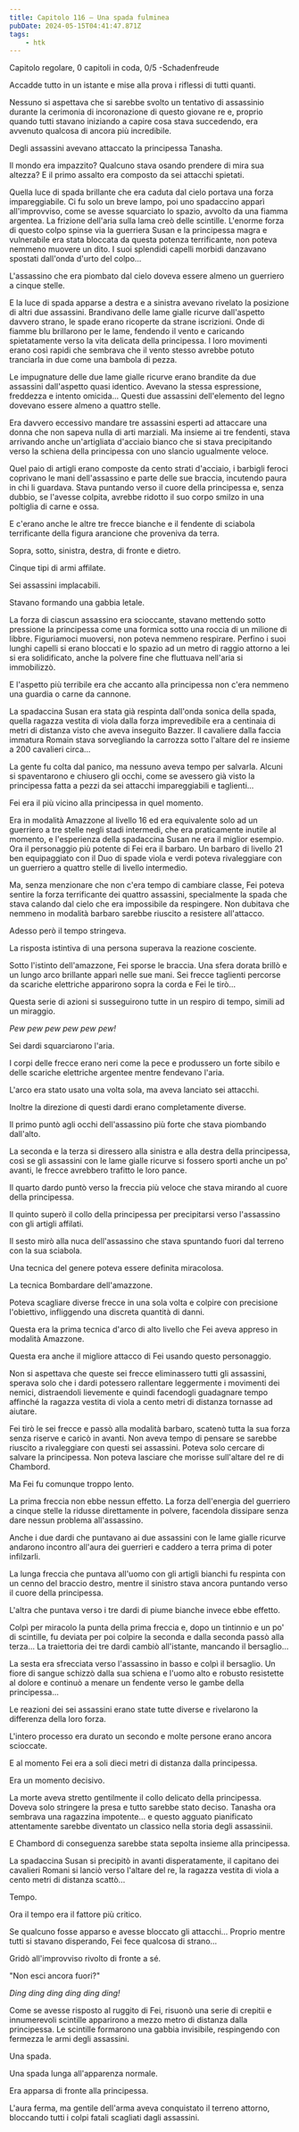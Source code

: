 ```yaml
---
title: Capitolo 116 – Una spada fulminea
pubDate: 2024-05-15T04:41:47.871Z
tags:
    - htk
---
```


Capitolo regolare,
0 capitoli in coda, 0/5
-Schadenfreude

Accadde tutto in un istante e mise alla prova i riflessi di tutti quanti.

Nessuno si aspettava che si sarebbe svolto un tentativo di assassinio durante la cerimonia di incoronazione di questo giovane re e, proprio quando tutti stavano iniziando a capire cosa stava succedendo, era avvenuto qualcosa di ancora più incredibile.

Degli assassini avevano attaccato la principessa Tanasha.

Il mondo era impazzito? Qualcuno stava osando prendere di mira sua altezza? E il primo assalto era composto da sei attacchi spietati.

Quella luce di spada brillante che era caduta dal cielo portava una forza impareggiabile. Ci fu solo un breve lampo, poi uno spadaccino apparì all'improvviso, come se avesse squarciato lo spazio, avvolto da una fiamma argentea. La frizione dell'aria sulla lama creò delle scintille. L'enorme forza di questo colpo spinse via la guerriera Susan e la principessa magra e vulnerabile era stata bloccata da questa potenza terrificante, non poteva nemmeno muovere un dito. I suoi splendidi capelli morbidi danzavano spostati dall'onda d'urto del colpo...

L'assassino che era piombato dal cielo doveva essere almeno un guerriero a cinque stelle.

E la luce di spada apparse a destra e a sinistra avevano rivelato la posizione di altri due assassini. Brandivano delle lame gialle ricurve dall'aspetto davvero strano, le spade erano ricoperte da strane iscrizioni. Onde di fiamme blu brillarono per le lame, fendendo il vento e caricando spietatamente verso la vita delicata della principessa. I loro movimenti erano così rapidi che sembrava che il vento stesso avrebbe potuto tranciarla in due come una bambola di pezza.

Le impugnature delle due lame gialle ricurve erano brandite da due assassini dall'aspetto quasi identico. Avevano la stessa espressione, freddezza e intento omicida... Questi due assassini dell'elemento del legno dovevano essere almeno a quattro stelle.

Era davvero eccessivo mandare tre assassini esperti ad attaccare una donna che non sapeva nulla di arti marziali. Ma insieme ai tre fendenti, stava arrivando anche un'artigliata d'acciaio bianco che si stava precipitando verso la schiena della principessa con uno slancio ugualmente veloce.

Quel paio di artigli erano composte da cento strati d'acciaio, i barbigli feroci coprivano le mani dell'assassino e parte delle sue braccia, incutendo paura in chi li guardava. Stava puntando verso il cuore della principessa e, senza dubbio, se l'avesse colpita, avrebbe ridotto il suo corpo smilzo in una poltiglia di carne e ossa.

E c'erano anche le altre tre frecce bianche e il fendente di sciabola terrificante della figura arancione che proveniva da terra.

Sopra, sotto, sinistra, destra, di fronte e dietro.

Cinque tipi di armi affilate.

Sei assassini implacabili.

Stavano formando una gabbia letale.

La forza di ciascun assassino era scioccante, stavano mettendo sotto pressione la principessa come una formica sotto una roccia di un milione di libbre. Figuriamoci muoversi, non poteva nemmeno respirare. Perfino i suoi lunghi capelli si erano bloccati e lo spazio ad un metro di raggio attorno a lei si era solidificato, anche la polvere fine che fluttuava nell'aria si immobilizzò.

E l'aspetto più terribile era che accanto alla principessa non c'era nemmeno una guardia o carne da cannone.

La spadaccina Susan era stata già respinta dall'onda sonica della spada, quella ragazza vestita di viola dalla forza imprevedibile era a centinaia di metri di distanza visto che aveva inseguito Bazzer. Il cavaliere dalla faccia immatura Romain stava sorvegliando la carrozza sotto l'altare del re insieme a 200 cavalieri circa...

La gente fu colta dal panico, ma nessuno aveva tempo per salvarla. Alcuni si spaventarono e chiusero gli occhi, come se avessero già visto la principessa fatta a pezzi da sei attacchi impareggiabili e taglienti...

Fei era il più vicino alla principessa in quel momento.

Era in modalità Amazzone al livello 16 ed era equivalente solo ad un guerriero a tre stelle negli stadi intermedi, che era praticamente inutile al momento, e l'esperienza della spadaccina Susan ne era il miglior esempio. Ora il personaggio più potente di Fei era il barbaro. Un barbaro di livello 21 ben equipaggiato con il Duo di spade viola e verdi poteva rivaleggiare con un guerriero a quattro stelle di livello intermedio.

Ma, senza menzionare che non c'era tempo di cambiare classe, Fei poteva sentire la forza terrificante dei quattro assassini, specialmente la spada che stava calando dal cielo che era impossibile da respingere. Non dubitava che nemmeno in modalità barbaro sarebbe riuscito a resistere all'attacco.

Adesso però il tempo stringeva.

La risposta istintiva di una persona superava la reazione cosciente.

Sotto l'istinto dell'amazzone, Fei sporse le braccia. Una sfera dorata brillò e un lungo arco brillante apparì nelle sue mani. Sei frecce taglienti percorse da scariche elettriche apparirono sopra la corda e Fei le tirò...

Questa serie di azioni si susseguirono tutte in un respiro di tempo, simili ad un miraggio.

<em>Pew pew pew pew pew pew!</em>

Sei dardi squarciarono l'aria.

I corpi delle frecce erano neri come la pece e produssero un forte sibilo e delle scariche elettriche argentee mentre fendevano l'aria.

L'arco era stato usato una volta sola, ma aveva lanciato sei attacchi.

Inoltre la direzione di questi dardi erano completamente diverse.

Il primo puntò agli occhi dell'assassino più forte che stava piombando dall'alto.

La seconda e la terza si diressero alla sinistra e alla destra della principessa, così se gli assassini con le lame gialle ricurve si fossero sporti anche un po' avanti, le frecce avrebbero trafitto le loro pance.

Il quarto dardo puntò verso la freccia più veloce che stava mirando al cuore della principessa.

Il quinto superò il collo della principessa per precipitarsi verso l'assassino con gli artigli affilati.

Il sesto mirò alla nuca dell'assassino che stava spuntando fuori dal terreno con la sua sciabola.

Una tecnica del genere poteva essere definita miracolosa.

La tecnica Bombardare dell'amazzone.

Poteva scagliare diverse frecce in una sola volta e colpire con precisione l'obiettivo, infliggendo una discreta quantità di danni.

Questa era la prima tecnica d'arco di alto livello che Fei aveva appreso in modalità Amazzone.

Questa era anche il migliore attacco di Fei usando questo personaggio.

Non si aspettava che queste sei frecce eliminassero tutti gli assassini, sperava solo che i dardi potessero rallentare leggermente i movimenti dei nemici, distraendoli lievemente e quindi facendogli guadagnare tempo affinché la ragazza vestita di viola a cento metri di distanza tornasse ad aiutare.

Fei tirò le sei frecce e passò alla modalità barbaro, scatenò tutta la sua forza senza riserve e caricò in avanti. Non aveva tempo di pensare se sarebbe riuscito a rivaleggiare con questi sei assassini. Poteva solo cercare di salvare la principessa. Non poteva lasciare che morisse sull'altare del re di Chambord.

Ma Fei fu comunque troppo lento.

La prima freccia non ebbe nessun effetto. La forza dell'energia del guerriero a cinque stelle la ridusse direttamente in polvere, facendola dissipare senza dare nessun problema all'assassino.

Anche i due dardi che puntavano ai due assassini con le lame gialle ricurve andarono incontro all'aura dei guerrieri e caddero a terra prima di poter infilzarli.

La lunga freccia che puntava all'uomo con gli artigli bianchi fu respinta con un cenno del braccio destro, mentre il sinistro stava ancora puntando verso il cuore della principessa.

L'altra che puntava verso i tre dardi di piume bianche invece ebbe effetto.

Colpì per miracolo la punta della prima freccia e, dopo un tintinnio e un po' di scintille, fu deviata per poi colpire la seconda e dalla seconda passò alla terza... La traiettoria dei tre dardi cambiò all'istante, mancando il bersaglio...

La sesta era sfrecciata verso l'assassino in basso e colpì il bersaglio. Un fiore di sangue schizzò dalla sua schiena e l'uomo alto e robusto resistette al dolore e continuò a menare un fendente verso le gambe della principessa...

Le reazioni dei sei assassini erano state tutte diverse e rivelarono la differenza della loro forza.

L'intero processo era durato un secondo e molte persone erano ancora scioccate.

E al momento Fei era a soli dieci metri di distanza dalla principessa.

Era un momento decisivo.

La morte aveva stretto gentilmente il collo delicato della principessa. Doveva solo stringere la presa e tutto sarebbe stato deciso. Tanasha ora sembrava una ragazzina impotente... e questo agguato pianificato attentamente sarebbe diventato un classico nella storia degli assassinii.

E Chambord di conseguenza sarebbe stata sepolta insieme alla principessa.

La spadaccina Susan si precipitò in avanti disperatamente, il capitano dei cavalieri Romani si lanciò verso l'altare del re, la ragazza vestita di viola a cento metri di distanza scattò...

Tempo.

Ora il tempo era il fattore più critico.

Se qualcuno fosse apparso e avesse bloccato gli attacchi... Proprio mentre tutti si stavano disperando, Fei fece qualcosa di strano...

Gridò all'improvviso rivolto di fronte a sé.

"Non esci ancora fuori?"

<em>Ding ding ding ding ding ding!</em>

Come se avesse risposto al ruggito di Fei, risuonò una serie di crepitii e innumerevoli scintille apparirono a mezzo metro di distanza dalla principessa. Le scintille formarono una gabbia invisibile, respingendo con fermezza le armi degli assassini.

Una spada.

Una spada lunga all'apparenza normale.

Era apparsa di fronte alla principessa.

L'aura ferma, ma gentile dell'arma aveva conquistato il terreno attorno, bloccando tutti i colpi fatali scagliati dagli assassini.



